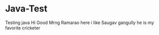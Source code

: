 # Java-Test
Testing java
Hi Good Mrng
Ramarao here i like Saugav gangully he is my favorite cricketer

